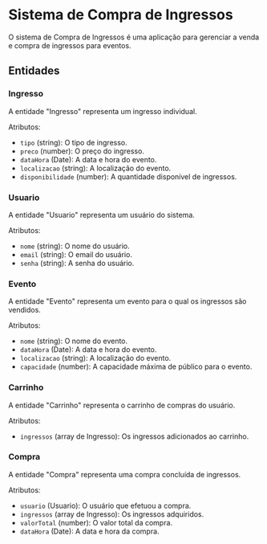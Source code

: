 # Sistema de Compra de Ingressos

O sistema de Compra de Ingressos é uma aplicação para gerenciar a venda e compra de ingressos para eventos.

## Entidades

### Ingresso

A entidade "Ingresso" representa um ingresso individual.

Atributos:

- `tipo` (string): O tipo de ingresso.
- `preco` (number): O preço do ingresso.
- `dataHora` (Date): A data e hora do evento.
- `localizacao` (string): A localização do evento.
- `disponibilidade` (number): A quantidade disponível de ingressos.

### Usuario

A entidade "Usuario" representa um usuário do sistema.

Atributos:

- `nome` (string): O nome do usuário.
- `email` (string): O email do usuário.
- `senha` (string): A senha do usuário.

### Evento

A entidade "Evento" representa um evento para o qual os ingressos são vendidos.

Atributos:

- `nome` (string): O nome do evento.
- `dataHora` (Date): A data e hora do evento.
- `localizacao` (string): A localização do evento.
- `capacidade` (number): A capacidade máxima de público para o evento.

### Carrinho

A entidade "Carrinho" representa o carrinho de compras do usuário.

Atributos:

- `ingressos` (array de Ingresso): Os ingressos adicionados ao carrinho.

### Compra

A entidade "Compra" representa uma compra concluída de ingressos.

Atributos:

- `usuario` (Usuario): O usuário que efetuou a compra.
- `ingressos` (array de Ingresso): Os ingressos adquiridos.
- `valorTotal` (number): O valor total da compra.
- `dataHora` (Date): A data e hora da compra.